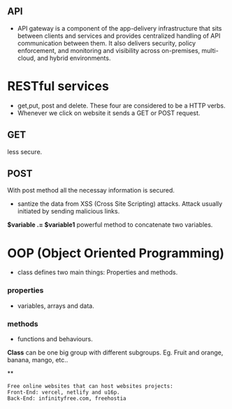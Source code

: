 ## API 

- API gateway is a component of the app-delivery infrastructure that sits between clients and services and provides centralized handling of API communication between them. It also delivers security, policy enforcement, and monitoring and visibility across on-premises, multi-cloud, and hybrid environments.


# RESTful services
- get,put, post and delete. These four are considered to be a HTTP verbs. 
- Whenever we click on website it sends a GET or POST request. 

## GET

less secure.

## POST 

With post method all the necessay information is secured. 

- santize the data from XSS (Cross Site Scripting) attacks. Attack usually initiated by sending malicious links.


**$variable .= $variable1** powerful method to concatenate two variables.


# OOP (Object Oriented Programming)

* class defines two main things: Properties and methods.
### properties
- variables, arrays and data.

### methods
- functions and behaviours.

**Class** can be one big group with different subgroups. Eg. Fruit and orange, banana, mango, etc..

**
```Side Notes
Free online websites that can host websites projects:
Front-End: vercel, netlify and u16p.
Back-End: infinityfree.com, freehostia
```